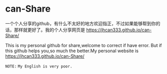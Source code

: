 # can-Share

一个个人分享的github，有什么不太好的地方欢迎指正，不过如果能够帮到你的话，那样就更好了。我的个人分享网页是 https://jhcan333.github.io/can-Share/

This is my personal github for share,welcome to correct if have error. But if this github helps you,so much the better.My personal website is https://jhcan333.github.io/can-Share/

```NOTE:``` `My English is very poor.`

